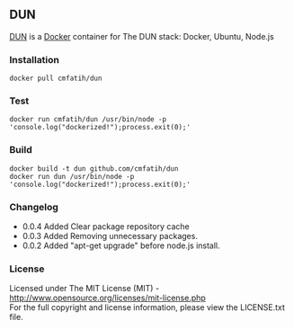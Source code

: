 ## DUN

  [DUN](http://github.com/cmfatih/dun) is a [Docker](http://www.docker.io/) container for The DUN stack: Docker, Ubuntu, Node.js
  
### Installation

```
docker pull cmfatih/dun
```

### Test

```
docker run cmfatih/dun /usr/bin/node -p 'console.log("dockerized!");process.exit(0);'
```

### Build

```
docker build -t dun github.com/cmfatih/dun
docker run dun /usr/bin/node -p 'console.log("dockerized!");process.exit(0);'
```

### Changelog

* 0.0.4 Added Clear package repository cache
* 0.0.3 Added Removing unnecessary packages.
* 0.0.2 Added "apt-get upgrade" before node.js install.

### License

Licensed under The MIT License (MIT) - http://www.opensource.org/licenses/mit-license.php  
For the full copyright and license information, please view the LICENSE.txt file.